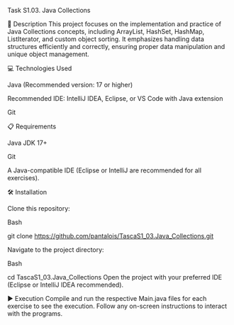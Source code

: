 Task S1.03. Java Collections

📄 Description
This project focuses on the implementation and practice of Java Collections concepts, including ArrayList, HashSet, HashMap, ListIterator, and custom object sorting. It emphasizes handling data structures efficiently and correctly, ensuring proper data manipulation and unique object management.

💻 Technologies Used

Java (Recommended version: 17 or higher)

Recommended IDE: IntelliJ IDEA, Eclipse, or VS Code with Java extension

Git

📋 Requirements

Java JDK 17+

Git

A Java-compatible IDE (Eclipse or IntelliJ are recommended for all exercises).

🛠️ Installation

Clone this repository: 

Bash

git clone https://github.com/pantalois/TascaS1_03.Java_Collections.git

Navigate to the project directory:

Bash

cd TascaS1_03.Java_Collections
Open the project with your preferred IDE (Eclipse or IntelliJ IDEA recommended).

▶️ Execution
Compile and run the respective Main.java files for each exercise to see the execution. Follow any on-screen instructions to interact with the programs.
